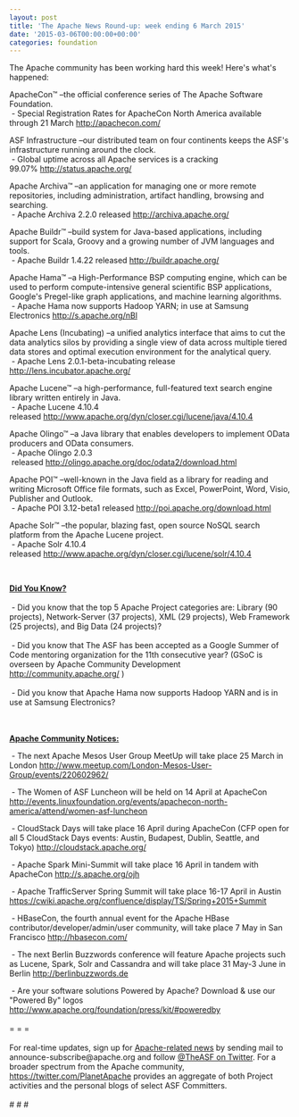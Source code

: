 ```yaml
---
layout: post
title: 'The Apache News Round-up: week ending 6 March 2015'
date: '2015-03-06T00:00:00+00:00'
categories: foundation
---
```

<div>The Apache community has been working hard this week! Here's what's happened:</div> 
  <p> </p> 
  <div> 
    <p>ApacheCon™ –the official conference series of The Apache Software Foundation.<br />&nbsp;- Special Registration Rates for ApacheCon North America available through 21 March&nbsp;<a href="http://apachecon.com/">http://apachecon.com/</a><br /></p> 
  </div> 
  <div>ASF Infrastructure –our distributed team on four continents keeps the ASF's infrastructure running around the clock.<br />&nbsp;- Global uptime across all Apache services is a cracking 99.07%&nbsp;<a href="http://status.apache.org/">http://status.apache.org/</a></div> 
  <div> 
    <p>Apache Archiva™ –an application for managing one or more remote repositories, including administration, artifact handling, browsing and searching.<br />&nbsp;- Apache Archiva 2.2.0 released&nbsp;<a href="http://archiva.apache.org/">http://archiva.apache.org/</a></p> 
    <p>Apache Buildr™ –build system for Java-based applications, including support for Scala, Groovy and a growing number of JVM languages and tools.<br />&nbsp;- Apache Buildr 1.4.22 released <a href="http://buildr.apache.org/">http://buildr.apache.org/</a></p> 
    <p><a href="http://archiva.apache.org/"></a>Apache Hama™ –a High-Performance BSP computing engine, which can be used to perform compute-intensive general scientific BSP applications, Google's Pregel-like graph applications, and machine learning algorithms.<br />&nbsp;- Apache Hama now supports Hadoop YARN; in use at Samsung Electronics&nbsp;<a href="http://s.apache.org/nBl">http://s.apache.org/nBl</a></p> 
  </div> 
  <p>Apache Lens (Incubating) –a unified analytics interface that aims to cut the data analytics silos by providing a single view of data across multiple tiered data stores and optimal execution environment for the analytical query.<br />&nbsp;- Apache Lens 2.0.1-beta-incubating release <a href="http://lens.incubator.apache.org/">http://lens.incubator.apache.org/</a></p> 
  <p>Apache Lucene™ –a high-performance, full-featured text search engine library written entirely in Java.<br />&nbsp;- Apache Lucene 4.10.4 released&nbsp;<a href="http://www.apache.org/dyn/closer.cgi/lucene/java/4.10.4">http://www.apache.org/dyn/closer.cgi/lucene/java/4.10.4</a></p> 
  <div>Apache Olingo™ –a Java library that enables developers to implement OData producers and OData consumers.<br />&nbsp;-&nbsp;Apache Olingo 2.0.3 &nbsp;released&nbsp;<a href="http://olingo.apache.org/doc/odata2/download.html">http://olingo.apache.org/doc/odata2/download.html</a></div> 
  <div> 
    <p>Apache POI™ –well-known in the Java field as a library for reading and writing Microsoft Office file formats, such as Excel, PowerPoint, Word, Visio, Publisher and Outlook.<br />&nbsp;- Apache POI 3.12-beta1 released&nbsp;<a href="http://poi.apache.org/download.html">http://poi.apache.org/download.html</a></p> 
  </div> 
  <p> </p> 
  <div></div> 
  <div> 
    <p> </p> 
  </div> 
  <div>Apache Solr™ –the popular, blazing fast, open source NoSQL search platform from the Apache Lucene project.<br />&nbsp;- Apache Solr 4.10.4 released&nbsp;<span style="white-space: pre-wrap;"><a href="http://www.apache.org/dyn/closer.cgi/lucene/solr/4.10.4">http://www.apache.org/dyn/closer.cgi/lucene/solr/4.10.4</a></span></div> 
  <p> </p> 
  <div> 
    <p><br /></p> 
  </div> 
  <div><b><u>Did You Know?</u></b></div> 
  <div><br /></div> 
  <div>&nbsp;- Did you know that the top 5 Apache Project categories are: Library (90 projects), Network-Server (37 projects), XML (29 projects), Web Framework (25 projects), and Big Data (24 projects)?</div> 
  <div><br /></div> 
  <div>&nbsp;- Did you know that The ASF has been accepted as a Google Summer of Code mentoring organization for the 11th consecutive year? (GSoC is overseen by Apache Community Development <a href="http://community.apache.org/">http://community.apache.org/</a>&nbsp;)</div> 
  <div><br /></div> 
  <div>&nbsp;- Did you know that Apache Hama now supports Hadoop YARN and is in use at Samsung Electronics?</div> 
  <div><br /></div> 
  <div><br /></div> 
  <div> 
    <p><b><u>Apache Community Notices:</u></b></p> 
    <p><b><u></u></b>&nbsp;- The next Apache Mesos User Group MeetUp will take place 25 March in London <a href="http://www.meetup.com/London-Mesos-User-Group/events/220602962/">http://www.meetup.com/London-Mesos-User-Group/events/220602962/</a></p> 
  </div> 
  <div> 
    <p>&nbsp;- The Women of ASF Luncheon will be held on 14 April at ApacheCon <a href="http://events.linuxfoundation.org/events/apachecon-north-america/attend/women-asf-luncheon">http://events.linuxfoundation.org/events/apachecon-north-america/attend/women-asf-luncheon</a></p> 
  </div> 
  <div> 
    <p>&nbsp;-&nbsp;CloudStack Days will take place 16 April during ApacheCon (CFP open for all 5 CloudStack Days events: Austin, Budapest, Dublin, Seattle, and Tokyo)&nbsp;<a href="http://cloudstack.apache.org/">http://cloudstack.apache.org/</a></p> 
    <p>&nbsp;- Apache Spark Mini-Summit will take place 16 April in tandem with ApacheCon <a href="http://s.apache.org/ojh">http://s.apache.org/ojh</a> </p> 
  </div> 
  <div>&nbsp;- Apache TrafficServer Spring Summit will take place 16-17 April in Austin <a href="https://cwiki.apache.org/confluence/display/TS/Spring+2015+Summit">https://cwiki.apache.org/confluence/display/TS/Spring+2015+Summit</a></div> 
  <p>&nbsp;- HBaseCon, the fourth annual event for the Apache HBase contributor/developer/admin/user community, will take place 7 May in San Francisco <a href="http://hbasecon.com/">http://hbasecon.com/</a> </p> 
  <div> 
    <p>&nbsp;- The next Berlin Buzzwords conference will feature Apache projects such as Lucene, Spark, Solr and Cassandra and will take place 31 May-3 June in Berlin <a href="http://berlinbuzzwords.de">http://berlinbuzzwords.de</a></p> 
  </div> 
  <div>&nbsp;- Are your software solutions Powered by Apache? Download &amp; use our &quot;Powered By&quot; logos <a href="http://www.apache.org/foundation/press/kit/#poweredby">http://www.apache.org/foundation/press/kit/#poweredby</a></div> 
  <div><br /></div> 
  <div>= = =</div> 
  <div><br /></div> 
  <div>For real-time updates, sign up for <a href="http://mail-archives.apache.org/mod_mbox/www-announce/">Apache-related news</a> by sending mail to announce-subscribe@apache.org and follow <a href="https://twitter.com/TheASF">@TheASF on Twitter</a>. For a broader spectrum from the Apache community, <a href="https://twitter.com/PlanetApache">https://twitter.com/PlanetApache</a> provides an aggregate of both Project activities and the personal blogs of select ASF Committers.</div> 
  <div><br /></div> 
  <div># # #</div>

